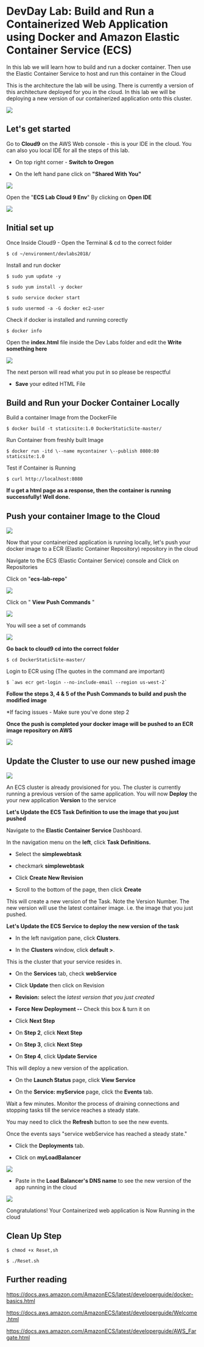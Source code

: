 # DevDay Lab: Build and Run a Containerized Web Application using Docker and Amazon Elastic Container Service (ECS)

In this lab we will learn how to build and run a docker container. Then use the Elastic Container Service to host and run this container in the Cloud

This is the architecture the lab will be using. There is currently a version of this architecture deployed for you in the cloud. In this lab we will be deploying a new version of our containerized application onto this cluster.

![](media/overview-lab.png)

## Let's get started


Go to **Cloud9** on the AWS Web console - this is your IDE in the cloud.
You can also you local IDE for all the steps of this lab.

* On top right corner - **Switch to Oregon**

* On the left hand pane click on **"Shared With You"**

![](media/image1.png)

Open the "**ECS Lab Cloud 9 Env**" By clicking on **Open IDE**

![](media/cloud9.png)

## Initial set up

Once Inside Cloud9 - Open the Terminal & cd to the correct folder
```
$ cd ~/environment/devlabs2018/
```

Install and run docker
```
$ sudo yum update -y

$ sudo yum install -y docker

$ sudo service docker start

$ sudo usermod -a -G docker ec2-user
```

Check if docker is installed and running corectly

```
$ docker info
```

Open the **index.html** file inside the Dev Labs folder and edit the **Write something here**

![](media/image2.png)

The next person will read what you put in so please be respectful

* **Save** your edited HTML File

## Build and Run your Docker Container Locally

Build a container Image from the DockerFile
```
$ docker build -t staticsite:1.0 DockerStaticSite-master/
```

Run Container from freshly built Image
```
$ docker run -itd \--name mycontainer \--publish 8080:80 staticsite:1.0
```
Test if Container is Running
```
$ curl http://localhost:8080
```

**If u get a html page as a response, then the container is running successfully! Well done.**

## Push your container Image to the Cloud

![](media/docker-build.png)

Now that your containerized application is running locally, let's push
your docker image to a ECR (Elastic Container Repository) repository in
the cloud

Navigate to the ECS (Elastic Container Service) console and Click on
Repositories

Click on "**ecs-lab-repo**"

![](media/image3.png)

Click on " **View Push Commands** "

![](media/image4.png)

You will see a set of commands

![](media/image5.png)

**Go back to cloud9 cd into the correct folder**
```
$ cd DockerStaticSite-master/
```
Login to ECR using (The quotes in the command are important)
```
$ `aws ecr get-login --no-include-email --region us-west-2`
```

**Follow the steps 3, 4 & 5 of the Push Commands to build and push the modified image**

\*If facing issues - Make sure you've done step 2

**Once the push is completed your docker image will be pushed to an ECR image repository on AWS**

![](media/image6.png)

## Update the Cluster to use our new pushed image

![](media/ecs-architecture.png)

An ECS cluster is already provisioned for you. The cluster is
currently running a previous version of the same application. You will
now **Deploy** the your new application **Version** to the service

**Let's Update the ECS Task Definition to use the image that you just pushed**

Navigate to the **Elastic Container Service** Dashboard.

In the navigation menu on the **left**, click **Task Definitions.**

* Select the **simplewebtask**

* checkmark **simplewebtask**

* Click **Create New Revision**

* Scroll to the bottom of the page, then click **Create**

This will create a new version of the Task. Note the Version Number. The
new version will use the latest container image. i.e. the image that you
just pushed.

**Let's Update the ECS Service to deploy the new version of the task**

* In the left navigation pane, click **Clusters**.

* In the **Clusters** window, click **default \>**.

This is the cluster that your service resides in.

* On the **Services** tab, check **webService**

* Click **Update** then click on Revision

* **Revision:** select the *latest version that you just created*

* **Force New Deployment --** Check this box & turn it on

* Click **Next Step**

* On **Step 2**, click **Next Step**

* On **Step 3**, click **Next Step**

* On **Step 4**, click **Update Service**

This will deploy a new version of the application.

* On the **Launch Status** page, click **View Service**

* On the **Service: myService** page, click the **Events** tab.

Wait a few minutes. Monitor the process of draining connections and
stopping tasks till the service reaches a steady state.

You may need to click the **Refresh** button to see the new events.

Once the events says "service webService has reached a steady state."

* Click the **Deployments** tab.

* Click on **myLoadBalancer**

![](media/image7.png)

* Paste in the **Load Balancer\'s DNS name** to see the new version of the
app running in the cloud

![](media/image8.png)

Congratulations! Your Containerized web application is Now Running in
the cloud


## Clean Up Step

```
$ chmod +x Reset,sh

$ ./Reset.sh
```


## Further reading

https://docs.aws.amazon.com/AmazonECS/latest/developerguide/docker-basics.html

https://docs.aws.amazon.com/AmazonECS/latest/developerguide/Welcome.html

https://docs.aws.amazon.com/AmazonECS/latest/developerguide/AWS_Fargate.html

